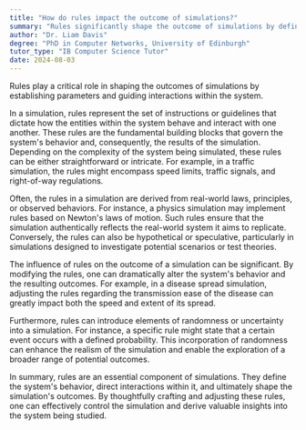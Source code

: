 ```yaml
---
title: "How do rules impact the outcome of simulations?"
summary: "Rules significantly shape the outcome of simulations by defining the parameters and guiding the interactions within the system."
author: "Dr. Liam Davis"
degree: "PhD in Computer Networks, University of Edinburgh"
tutor_type: "IB Computer Science Tutor"
date: 2024-08-03
---
```


Rules play a critical role in shaping the outcomes of simulations by establishing parameters and guiding interactions within the system.

In a simulation, rules represent the set of instructions or guidelines that dictate how the entities within the system behave and interact with one another. These rules are the fundamental building blocks that govern the system's behavior and, consequently, the results of the simulation. Depending on the complexity of the system being simulated, these rules can be either straightforward or intricate. For example, in a traffic simulation, the rules might encompass speed limits, traffic signals, and right-of-way regulations.

Often, the rules in a simulation are derived from real-world laws, principles, or observed behaviors. For instance, a physics simulation may implement rules based on Newton's laws of motion. Such rules ensure that the simulation authentically reflects the real-world system it aims to replicate. Conversely, the rules can also be hypothetical or speculative, particularly in simulations designed to investigate potential scenarios or test theories.

The influence of rules on the outcome of a simulation can be significant. By modifying the rules, one can dramatically alter the system's behavior and the resulting outcomes. For example, in a disease spread simulation, adjusting the rules regarding the transmission ease of the disease can greatly impact both the speed and extent of its spread.

Furthermore, rules can introduce elements of randomness or uncertainty into a simulation. For instance, a specific rule might state that a certain event occurs with a defined probability. This incorporation of randomness can enhance the realism of the simulation and enable the exploration of a broader range of potential outcomes.

In summary, rules are an essential component of simulations. They define the system's behavior, direct interactions within it, and ultimately shape the simulation's outcomes. By thoughtfully crafting and adjusting these rules, one can effectively control the simulation and derive valuable insights into the system being studied.
    